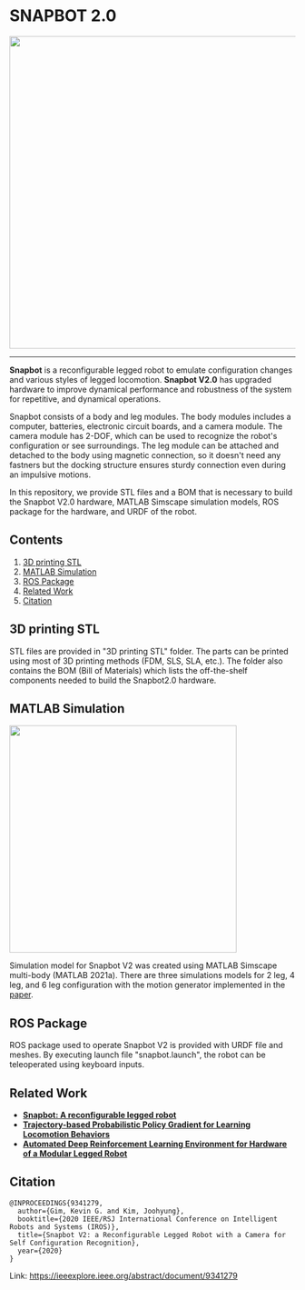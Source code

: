 # SNAPBOT 2.0
<div align="center">
<img src="https://user-images.githubusercontent.com/7993458/184975618-2754c274-dcd9-45dc-908a-67227676da2a.jpg" width = "550">
</div>

-----------------
**Snapbot** is a reconfigurable legged robot to emulate configuration changes and various styles of legged locomotion. **Snapbot V2.0** has upgraded hardware to improve dynamical performance and robustness of the system for repetitive, and dynamical operations. 

Snapbot consists of a body and leg modules. The body modules includes a computer, batteries, electronic circuit boards, and a camera module. The camera module has 2-DOF, which can be used to recognize the robot's configuration or see surroundings. The leg module can be attached and detached to the body using magnetic connection, so it doesn't need any fastners but the docking structure ensures sturdy connection even during an impulsive motions. 

In this repository, we provide STL files and a BOM that is necessary to build the Snapbot V2.0 hardware, MATLAB Simscape simulation models, ROS package for the hardware, and URDF of the robot. 



## Contents
1. [3D printing STL](#3d-printing-stl)
2. [MATLAB Simulation](#matlab-simulation)
3. [ROS Package](#ros-package)
4. [Related Work](#related-work)
5. [Citation](#citation)

## 3D printing STL
STL files are provided in "3D printing STL" folder. The parts can be printed using most of 3D printing methods (FDM, SLS, SLA, etc.). The folder also contains the BOM (Bill of Materials) which lists the off-the-shelf components needed to build the Snapbot2.0 hardware. 

## MATLAB Simulation
<img src="https://user-images.githubusercontent.com/7993458/185044196-23c7702c-8e2a-4fc4-8d24-60f312364eda.gif" width = 400>

Simulation model for Snapbot V2 was created using MATLAB Simscape multi-body (MATLAB 2021a). There are three simulations models for 2 leg, 4 leg, and 6 leg configuration with the motion generator implemented in the [paper](#citation).

## ROS Package
ROS package used to operate Snapbot V2 is provided with URDF file and meshes. By executing launch file "snapbot.launch", the robot can be teleoperated using keyboard inputs.


## Related Work

- [**Snapbot: A reconfigurable legged robot**](https://ieeexplore.ieee.org/abstract/document/8206477)
- [**Trajectory-based Probabilistic Policy Gradient for Learning Locomotion Behaviors**](https://ieeexplore.ieee.org/abstract/document/8794207)
- [**Automated Deep Reinforcement Learning Environment for Hardware of a Modular Legged Robot**](https://ieeexplore.ieee.org/abstract/document/8442201)
 
<!-- @INPROCEEDINGS{8206477,
  author={Kim, Joohyung and Alspach, Alexander and Yamane, Katsu},
  booktitle={2017 IEEE/RSJ International Conference on Intelligent Robots and Systems (IROS)}, 
  title={Snapbot: A reconfigurable legged robot}, 
  year={2017}}
  

@INPROCEEDINGS{8442201,  
  author={Ha, Sehoon and Kim, Joohyung and Yamane, Katsu},  
  booktitle={2018 15th International Conference on Ubiquitous Robots (UR)},   
  title={Automated Deep Reinforcement Learning Environment for Hardware of a Modular Legged Robot},   
  year={2018}}

@INPROCEEDINGS{8794207,  
  author={Choi, Sungjoon and Kim, Joohyung},  
  booktitle={2019 International Conference on Robotics and Automation (ICRA)},   
  title={Trajectory-based Probabilistic Policy Gradient for Learning Locomotion Behaviors},   
  year={2019}}
 -->

## Citation
```
@INPROCEEDINGS{9341279,  
  author={Gim, Kevin G. and Kim, Joohyung},  
  booktitle={2020 IEEE/RSJ International Conference on Intelligent Robots and Systems (IROS)},   
  title={Snapbot V2: a Reconfigurable Legged Robot with a Camera for Self Configuration Recognition},   
  year={2020}
}
```
Link: https://ieeexplore.ieee.org/abstract/document/9341279

